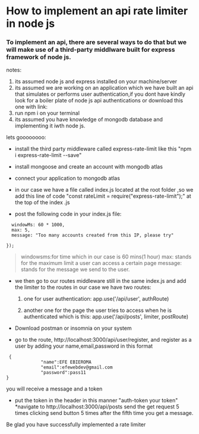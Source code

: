 # How to implement an api rate limiter in node js

### To implement an api, there are several ways to do that but we will make use of a third-party middlware built for express framework of node js.

notes:
1. its assumed node js and express installed on your machine/server
1. its assumed we are working on an application which we have built an api that simulates or performs user authentication,if you dont have kindly look for a boiler plate of node js api authentications or download this one with link:
1. run npm i on your terminal
1. its assumed you have knowledge of mongodb database and implementing it iwth node js.

lets goooooooo:

* install the third party middleware called express-rate-limit like this "npm i express-rate-limit --save"

* install mongoose and create an account with mongodb atlas

* connect your application to mongodb atlas

* in our case we have a file called index.js located at the root folder ,so we add this line of code "const rateLimit = require("express-rate-limit");" at the top of the index .js

* post the following code in your index.js file:

``` const limiter = rateLimit({
  windowMs: 60 * 1000, 
  max: 5,
  message: "Too many accounts created from this IP, please try"

});

``` 

> windowsms:for time which in our case is 60 mins(1 hour)
> max: stands for the maximum limit a user can access a certain page
> message: stands for the message we send to the user.

* we then go to our routes middleware still in the same index.js and add the limiter to the routes 
in our case we have two routes: 
  1. one for user authentication:
app.use('/api/user', authRoute)

  2. another one for the page the user tries to access when he is authenticated which is this:
app.use('/api/posts', limiter, postRoute)

* Download postman or insomnia on your system 


* go to the route, http://localhost:3000/api/user/register, and register as a user by adding your name,email,password
in this format  
```
 {
             "name":EFE EBIEROMA
             "email":efewebdev@gmail.com
             "password":pass11
}
```
you will receive a message and a token
* put the token in the header 
in this manner "auth-token  your token"
*navigate to http://localhost:3000/api/posts send the get request 5 times clicking send button 5 times after the fifth time you get a message.





Be glad you have successfully implemented a rate limiter




